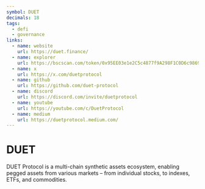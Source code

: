 ```yaml
---
symbol: DUET
decimals: 18
tags:
  - defi
  - governance
links:
  - name: website
    url: https://duet.finance/
  - name: explorer
    url: https://bscscan.com/token/0x95EE03e1e2C5c4877f9A298F1C0D6c98698FAB7B
  - name: x
    url: https://x.com/duetprotocol
  - name: github
    url: https://github.com/duet-protocol
  - name: discord
    url: https://discord.com/invite/duetprotocol
  - name: youtube
    url: https://youtube.com/c/DuetProtocol
  - name: medium
    url: https://duetprotocol.medium.com/
---
```


# DUET

DUET Protocol is a multi-chain synthetic assets ecosystem, enabling pegged assets from various markets – from individual stocks, to indexes, ETFs, and commodities.
